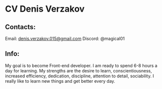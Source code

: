 # CV Denis Verzakov
## Contacts:
 Email: denis.verzakov.015@gmail.com
  Discord: @magical01
## Info:

My goal is to become  Front-end developer. I am ready to spend 6-8 hours a day for learning. My strengths are the desire to learn, conscientiousness, increased efficiency, dedication, discipline, attention to detail, sociability. I really like to learn new things and get better every day.




